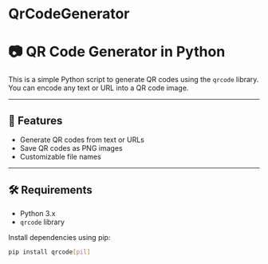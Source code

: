 # QrCodeGenerator
# 📷 QR Code Generator in Python

This is a simple Python script to generate QR codes using the `qrcode` library. You can encode any text or URL into a QR code image.

---

## 🚀 Features

- Generate QR codes from text or URLs
- Save QR codes as PNG images
- Customizable file names

---

## 🛠️ Requirements

- Python 3.x
- `qrcode` library

Install dependencies using pip:

```bash
pip install qrcode[pil]
